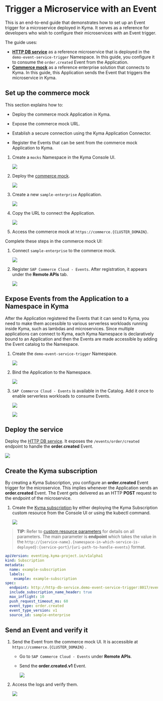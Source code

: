 # Trigger a Microservice with an Event

This is an end-to-end guide that demonstrates how to set up an Event trigger for a microservice deployed in Kyma. It serves as a reference for developers who wish to configure their microservices with an Event trigger.

The guide uses:

* [**HTTP DB service**](https://github.com/kyma-project/examples/tree/master/http-db-service) as a reference microservice that is deployed in the `demo-event-service-trigger` Namespace. In this guide, you configure it to consume the `order.created` Event from the Application.
* [**Commerce mock**](https://github.com/SAP/xf-application-mocks/tree/master/commerce-mock) as a reference enterprise solution that connects to Kyma. In this guide, this Application sends the Event that triggers the microservice in Kyma.

## Set up the commerce mock

This section explains how to:

* Deploy the commerce mock Application in Kyma.

* Expose the commerce mock URL.

* Establish a secure connection using the Kyma Application Connector.

* Register the Events that can be sent from the commerce mock Application to Kyma.


1. Create a `mocks` Namespace in the Kyma Console UI.

    ![](./assets/create-ns.png)

1. Deploy the [commerce mock](https://raw.githubusercontent.com/SAP/xf-application-mocks/master/commerce-mock/deployment/xf.yaml).

    ![](./assets/deplo-commerc-mock.png)

1. Create a new `sample-enterprise` Application.

    ![](./assets/create-application.png)

1. Copy the URL to connect the Application.

    ![](./assets/connect-application.png)

1. Access the commerce mock at `https://commerce.{CLUSTER_DOMAIN}`.

Complete these steps in the commerce mock UI:

1. Connect `sample-enterprise` to the commerce mock.

    ![](./assets/connect-mock-app.png)
    
1. Register `SAP Commerce Cloud - Events`. After registration, it appears under the **Remote APIs** tab.

    ![](./assets/register-events.png)

## Expose Events from the Application to a Namespace in Kyma

After the Application registered the Events that it can send to Kyma, you need to make them accessible to various serverless workloads running inside Kyma, such as lambdas and microservices. Since multiple applications can connect to Kyma, each Kyma Namespace is declaratively bound to an Application and then the Events are made accessible by adding the Event catalog to the Namespace.

1. Create the `demo-event-service-trigger` Namespace.

    ![](./assets/create-ns-demo.png)

1. Bind the Application to the Namespace.

    ![](./assets/bind-app-ns.png)

1. `SAP Commerce Cloud - Events` is available in the Catalog. Add it once to enable serverless workloads to consume Events.

    ![](./assets/events-in-service-catalog.png)
    
    ![](./assets/add-once.png)

## Deploy the service

Deploy the [HTTP DB service](https://raw.githubusercontent.com/kyma-project/examples/master/http-db-service/deployment/deployment.yaml). It exposes the `/events/order/created` endpoint to handle the **order.created** Event.

   ![](./assets/deploy-http-db-service.png)
    
## Create the Kyma subscription

By creating a Kyma Subscription, you configure an **order.created** Event trigger for the microservice. This implies whenever the Application sends an **order.created** Event. The Event gets delivered as an HTTP **POST** request to the endpoint of the microservice.

1. Create the [Kyma subscription](./assets/event-trigger-subscription.yaml) by either deploying the Kyma Subscription custom resource from the Console UI or using the kubectl command.

    ![](./assets/deploy-subscription.png)
	
> **TIP:** Refer to [custom resource parameters](https://github.com/kyma-project/kyma/blob/master/docs/event-bus/06-01-subscription.md#custom-resource-parameters) for details on all parameters. 
The main parameter is **endpoint** which takes the value in the `http://{service-name}.{namespace-in-which-service-is-deployed}:{service-port}/{uri-path-to-handle-events}` format.

```yaml
apiVersion: eventing.kyma-project.io/v1alpha1
kind: Subscription
metadata:
  name: example-subscription
  labels:
    example: example-subscription
spec:
  endpoint: http://http-db-service.demo-event-service-trigger:8017/events/order/created
  include_subscription_name_header: true
  max_inflight: 10
  push_request_timeout_ms: 60
  event_type: order.created
  event_type_version: v1
  source_id: sample-enterprise
```

## Send an Event and verify it

1. Send the Event from the commerce mock UI. It is accessible at `https://commerce.{CLUSTER_DOMAIN}` .

    * Go to `SAP Commerce Cloud - Events` under **Remote APIs**. 
    * Send the **order.created.v1** Event.
    
        ![](./assets/send-event.png) 

2. Access the logs and verify them.

    ![](./assets/verify-logs.png)

